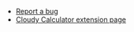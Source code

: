  * [Report a bug](https://github.com/IIsi50MHz/chromey-calculator/issues)
 * [Cloudy Calculator extension page](https://chrome.google.com/extensions/detail/acgimceffoceigocablmjdpebeodphgc)
